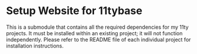 # Setup Website for 11tybase

This is a submodule that contains all the required dependencies for my 11ty projects. It must be installed within an existing project; it will not function independently. Please refer to the README file of each individual project for installation instructions.
